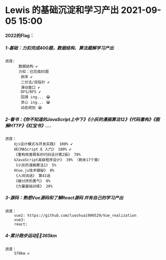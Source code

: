 <!--
 * @Date: 2021-09-05 15:00
 * @LastEditors: luoshuai
 * @LastEditTime: 2022-07-31 22:45:25
     -->
# Lewis 的基础沉淀和学习产出 2021-09-05 15:00

**2022的Flag：** 

##### 1-基础：力扣完成400题，数据结构、算法题解学习产出 

    进度:  
    	  数据结构 ✔
          力扣：已完成85题
           排序 ✔
           二分法/双指针 ✔
           滑动窗口 ✔
           DFS/BFS ✔
           回溯 ing... 😭
           贪心 ing... 😭
           动态规划 😭
##### 2-看书：《你不知道的JavaScript上中下》《小灰的漫画算法12》《代码重构》《图解HTTP》《红宝书》....

    进度：
        《js设计模式与开发实践》 100% ✔
        《ECMAScript 6 入门》 100% ✔
        《重构改善既有的代码设计第2版》 70%
        《JavaScript高级程序设计》 39% （剩余17个章）
        《小灰的漫画算法1》 5%
        《Vue.js技术揭秘》 0%
        《人间词话》 第41话
        《被讨厌的勇气》 0%
        《力量基础训练》 20% 
##### 3-源码：熟悉Vue源码和了解React源码 并有自己的学习产出

    进度：
        vue2: https://github.com/luoshuai990529/Vue_realization
        vue3:
        react:
##### 4-累计跑步运动🏃‍♂️365km

    进度：
        570km ✔

